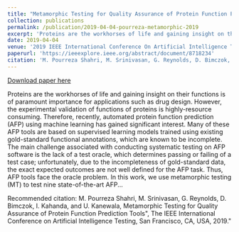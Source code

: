 ```yaml
---
title: "Metamorphic Testing for Quality Assurance of Protein Function Prediction Tools"
collection: publications
permalink: /publication/2019-04-04-pourreza-metamorphic-2019
excerpt: 'Proteins are the workhorses of life and gaining insight on their functions is of paramount importance for applications such as drug design. However, the experimental validation of functions of proteins is highly-resource consuming. Therefore, recently, automated protein function prediction (AFP) using machine learning has gained significant interest. Many of these AFP tools are based on supervised learning models trained using existing gold-standard functional annotations, which are known to be incomplete. The main challenge associated with conducting systematic testing on AFP software is the lack of a test oracle, which determines passing or failing of a test case; unfortunately, due to the incompleteness of gold-standard data, the exact expected outcomes are not well defined for the AFP task. Thus, AFP tools face the oracle problem. In this work, we use metamorphic testing (MT) to test nine state-of-the-art AFP...'
date: 2019-04-04
venue: '2019 IEEE International Conference On Artificial Intelligence Testing (AITest)'
paperurl: 'https://ieeexplore.ieee.org/abstract/document/8718234'
citation: 'M. Pourreza Shahri, M. Srinivasan, G. Reynolds, D. Bimczok, I. Kahanda, and U. Kanewala, Metamorphic Testing for Quality Assurance of Protein Function Prediction Tools&quot;, The IEEE International Conference on Artificial Intelligence Testing, San Francisco, CA, USA, 2019.&quot;'
---
```


<a href='https://ieeexplore.ieee.org/abstract/document/8718234'>Download paper here</a>

Proteins are the workhorses of life and gaining insight on their functions is of paramount importance for applications such as drug design. However, the experimental validation of functions of proteins is highly-resource consuming. Therefore, recently, automated protein function prediction (AFP) using machine learning has gained significant interest. Many of these AFP tools are based on supervised learning models trained using existing gold-standard functional annotations, which are known to be incomplete. The main challenge associated with conducting systematic testing on AFP software is the lack of a test oracle, which determines passing or failing of a test case; unfortunately, due to the incompleteness of gold-standard data, the exact expected outcomes are not well defined for the AFP task. Thus, AFP tools face the oracle problem. In this work, we use metamorphic testing (MT) to test nine state-of-the-art AFP...

Recommended citation: M. Pourreza Shahri, M. Srinivasan, G. Reynolds, D. Bimczok, I. Kahanda, and U. Kanewala, Metamorphic Testing for Quality Assurance of Protein Function Prediction Tools", The IEEE International Conference on Artificial Intelligence Testing, San Francisco, CA, USA, 2019."